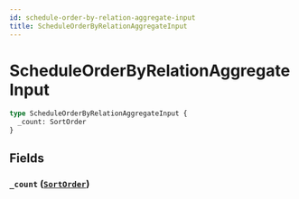 ```yaml
---
id: schedule-order-by-relation-aggregate-input
title: ScheduleOrderByRelationAggregateInput
---
```


 # ScheduleOrderByRelationAggregateInput





```graphql
type ScheduleOrderByRelationAggregateInput {
  _count: SortOrder
}
```


## Fields

### `_count` ([`SortOrder`](/enums/sort-order))






